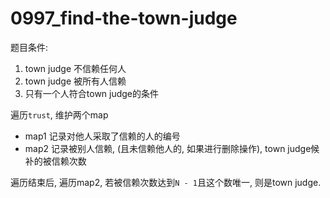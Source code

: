 # 0997_find-the-town-judge

题目条件:

1. town judge 不信赖任何人
2. town judge 被所有人信赖
3. 只有一个人符合town judge的条件

遍历`trust`, 维护两个map

- map1 记录对他人采取了信赖的人的编号
- map2 记录被别人信赖, (且未信赖他人的, 如果进行删除操作), town judge候补的被信赖次数

遍历结束后, 遍历map2, 若被信赖次数达到`N - 1`且这个数唯一, 则是town judge.
